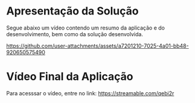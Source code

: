 # Apresentação da Solução

Segue abaixo um vídeo contendo um resumo da aplicação e do desenvolvimento, bem como da solução desenvolvida. 

https://github.com/user-attachments/assets/a7201210-7025-4a01-bb48-920650575490

# Vídeo Final da Aplicação

Para acesssar o vídeo, entre no link: https://streamable.com/qebi2r

